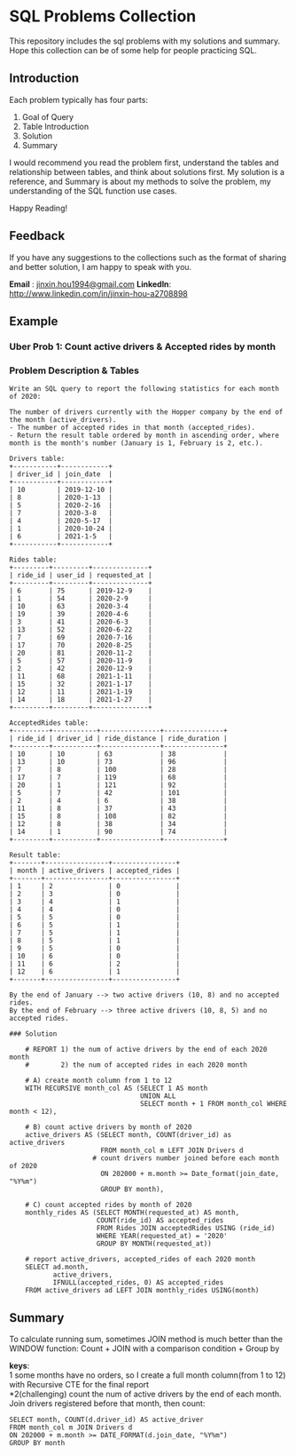 # SQL Problems Collection

This repository includes the sql problems with my solutions and summary. Hope this collection can be of some help for people practicing SQL.


## Introduction

Each problem typically has four parts: 
1. Goal of Query
2. Table Introduction
3. Solution
4. Summary

I would recommend you read the problem first, understand the tables and relationship between tables, and think about solutions first.
My solution is a reference, and Summary is about my methods to solve the problem, my understanding of the SQL function use cases.

Happy Reading!

## Feedback

If you have any suggestions to the collections such as the format of sharing and better solution, I am happy to speak with you.

**Email**   : jinxin.hou1994@gmail.com
**LinkedIn**: http://www.linkedin.com/in/jinxin-hou-a2708898

## Example
  ### Uber Prob 1: Count active drivers & Accepted rides by month

  ### Problem Description & Tables
  ```
  Write an SQL query to report the following statistics for each month of 2020:

  The number of drivers currently with the Hopper company by the end of the month (active_drivers).
  - The number of accepted rides in that month (accepted_rides).
  - Return the result table ordered by month in ascending order, where month is the month's number (January is 1, February is 2, etc.).

  Drivers table:
  +-----------+------------+
  | driver_id | join_date  |
  +-----------+------------+
  | 10        | 2019-12-10 |
  | 8         | 2020-1-13  |
  | 5         | 2020-2-16  |
  | 7         | 2020-3-8   |
  | 4         | 2020-5-17  |
  | 1         | 2020-10-24 |
  | 6         | 2021-1-5   |
  +-----------+------------+

  Rides table:
  +---------+---------+--------------+
  | ride_id | user_id | requested_at |
  +---------+---------+--------------+
  | 6       | 75      | 2019-12-9    |
  | 1       | 54      | 2020-2-9     |
  | 10      | 63      | 2020-3-4     |
  | 19      | 39      | 2020-4-6     |
  | 3       | 41      | 2020-6-3     |
  | 13      | 52      | 2020-6-22    |
  | 7       | 69      | 2020-7-16    |
  | 17      | 70      | 2020-8-25    |
  | 20      | 81      | 2020-11-2    |
  | 5       | 57      | 2020-11-9    |
  | 2       | 42      | 2020-12-9    |
  | 11      | 68      | 2021-1-11    |
  | 15      | 32      | 2021-1-17    |
  | 12      | 11      | 2021-1-19    |
  | 14      | 18      | 2021-1-27    |
  +---------+---------+--------------+

  AcceptedRides table:
  +---------+-----------+---------------+---------------+
  | ride_id | driver_id | ride_distance | ride_duration |
  +---------+-----------+---------------+---------------+
  | 10      | 10        | 63            | 38            |
  | 13      | 10        | 73            | 96            |
  | 7       | 8         | 100           | 28            |
  | 17      | 7         | 119           | 68            |
  | 20      | 1         | 121           | 92            |
  | 5       | 7         | 42            | 101           |
  | 2       | 4         | 6             | 38            |
  | 11      | 8         | 37            | 43            |
  | 15      | 8         | 108           | 82            |
  | 12      | 8         | 38            | 34            |
  | 14      | 1         | 90            | 74            |
  +---------+-----------+---------------+---------------+

  Result table:
  +-------+----------------+----------------+
  | month | active_drivers | accepted_rides |
  +-------+----------------+----------------+
  | 1     | 2              | 0              |
  | 2     | 3              | 0              |
  | 3     | 4              | 1              |
  | 4     | 4              | 0              |
  | 5     | 5              | 0              |
  | 6     | 5              | 1              |
  | 7     | 5              | 1              |
  | 8     | 5              | 1              |
  | 9     | 5              | 0              |
  | 10    | 6              | 0              |
  | 11    | 6              | 2              |
  | 12    | 6              | 1              |
  +-------+----------------+----------------+

  By the end of January --> two active drivers (10, 8) and no accepted rides.
  By the end of February --> three active drivers (10, 8, 5) and no accepted rides.
  ```

    ### Solution
  ```
      # REPORT 1) the num of active drivers by the end of each 2020 month
      #        2) the num of accepted rides in each 2020 month

      # A) create month column from 1 to 12
      WITH RECURSIVE month_col AS (SELECT 1 AS month
                                   UNION ALL 
                                   SELECT month + 1 FROM month_col WHERE month < 12),

      # B) count active drivers by month of 2020
      active_drivers AS (SELECT month, COUNT(driver_id) as active_drivers
                         FROM month_col m LEFT JOIN Drivers d
                       # count drivers number joined before each month of 2020
                         ON 202000 + m.month >= Date_format(join_date, "%Y%m")
                         GROUP BY month),

      # C) count accepted rides by month of 2020
      monthly_rides AS (SELECT MONTH(requested_at) AS month,
                        COUNT(ride_id) AS accepted_rides
                        FROM Rides JOIN acceptedRides USING (ride_id)
                        WHERE YEAR(requested_at) = '2020'
                        GROUP BY MONTH(requested_at))

      # report active_drivers, accepted_rides of each 2020 month
      SELECT ad.month,
             active_drivers,
             IFNULL(accepted_rides, 0) AS accepted_rides
      FROM active_drivers ad LEFT JOIN monthly_rides USING(month)
  ```

  ## Summary
  To calculate running sum, sometimes JOIN method is much better than the WINDOW function:
  Count + JOIN with a comparison condition + Group by

  **keys**:<br/>
  1 some months have no orders, so I create a full month column(from 1 to 12) with Recursive CTE for the final report<br/>
  *2(challenging) count the num of active drivers by the end of each month. Join drivers registered before that month, then count:
  ```
  SELECT month, COUNT(d.driver_id) AS active_driver
  FROM month_col m JOIN Drivers d
  ON 202000 + m.month >= DATE_FORMAT(d.join_date, "%Y%m")
  GROUP BY month
  ```
